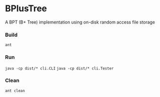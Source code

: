 BPlusTree
=========

A BPT (B+ Tree) implementation using on-disk random access file storage

### Build

`ant`

### Run

`java -cp dist/* cli.CLI`
`java -cp dist/* cli.Tester`

### Clean

`ant clean`
